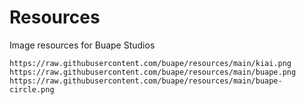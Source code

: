 # Resources

Image resources for Buape Studios


```
https://raw.githubusercontent.com/buape/resources/main/kiai.png
https://raw.githubusercontent.com/buape/resources/main/buape.png
https://raw.githubusercontent.com/buape/resources/main/buape-circle.png
```
